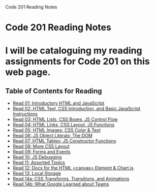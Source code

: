 
<html>
<head>Code 201 Reading Notes</head>

# Code 201 Reading Notes

# I will be cataloguing my reading assignments for Code 201 on this web page.

## Table of Contents for Reading

* [Read 01: Introductory HTML and JavaScript](read01.html)
* [Read 02: HTML Text, CSS Introduction, and Basic JavaScript Instructions](read01.html)
* [Read 03: HTML Lists, CSS Boxes, JS Control Flow](read01.html)
* [Read 04: HTML Links, CSS Layout, JS Functions](read01.html)
* [Read 05: HTML Images; CSS Color & Text](read01.html)
* [Read 06: JS Object Literals; The DOM](read01.html)
* [Read 07: HTML Tables; JS Constructor Functions](read01.html)
* [Read 08: More CSS Layout](read01.html)
* [Read 09: Forms and Events](read01.html)
* [Read 10: JS Debugging](read01.html)
* [Read 11: Assorted Topics](read01.html)
* [Read 12: Docs for the HTML \<canvas> Element & Chart.js](read01.html)
* [Read 13: Local Storage](read01.html)
* [Read 14a: CSS Transforms, Transitions, and Animations](read01.html)
* [Read 14b: What Google Learned about Teams](read01.html)



</html>